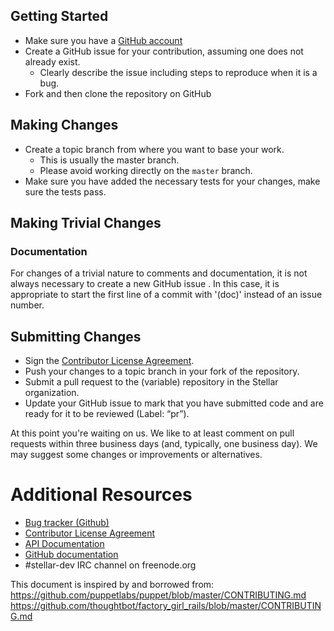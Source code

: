 ## Getting Started

* Make sure you have a [GitHub account](https://github.com/signup/free)
* Create a GitHub issue for your contribution, assuming one does not already exist.
  * Clearly describe the issue including steps to reproduce when it is a bug.
* Fork and then clone the repository on GitHub

## Making Changes

* Create a topic branch from where you want to base your work.
  * This is usually the master branch.
  * Please avoid working directly on the `master` branch.
* Make sure you have added the necessary tests for your changes, make sure the tests pass.

## Making Trivial Changes

### Documentation
For changes of a trivial nature to comments and documentation, it is not
always necessary to create a new GitHub issue . In this case, it is
appropriate to start the first line of a commit with '(doc)' instead of
an issue number. 

## Submitting Changes

* Sign the [Contributor License Agreement](https://www.clahub.com/agreements/bekkibolthouse/Blog).
* Push your changes to a topic branch in your fork of the repository.
* Submit a pull request to the (variable) repository in the Stellar organization.
* Update your GitHub issue to mark that you have submitted code and are ready for it to be reviewed (Label: “pr”).

At this point you're waiting on us. We like to at least comment on pull requests within three business days (and, typically, one business day). We may suggest some changes or improvements or alternatives.

# Additional Resources

* [Bug tracker (Github)](variable)
* [Contributor License Agreement](https://www.clahub.com/agreements/bekkibolthouse/Blog)
* [API Documentation](variable)
* [GitHub documentation](variable)
* #stellar-dev IRC channel on freenode.org


This document is inspired by and borrowed from:
https://github.com/puppetlabs/puppet/blob/master/CONTRIBUTING.md 
https://github.com/thoughtbot/factory_girl_rails/blob/master/CONTRIBUTING.md 
